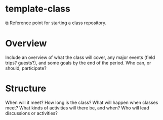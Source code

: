 # template-class
⧉ Reference point for starting a class repository. 

# Overview

Include an overview of what the class will cover, any major events (field trips? guests?), and some goals by the end of the period. Who can, or should, participate? 

# Structure

When will it meet? How long is the class? What will happen when classes meet? What kinds of activities will there be, and when? Who will lead discussions or activities? 
